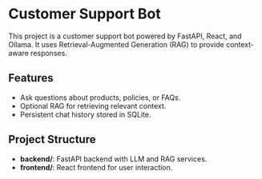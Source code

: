 # Customer Support Bot

This project is a customer support bot powered by FastAPI, React, and Ollama. It uses Retrieval-Augmented Generation (RAG) to provide context-aware responses.

## Features
- Ask questions about products, policies, or FAQs.
- Optional RAG for retrieving relevant context.
- Persistent chat history stored in SQLite.

## Project Structure
- **backend/**: FastAPI backend with LLM and RAG services.
- **frontend/**: React frontend for user interaction.
